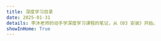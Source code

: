 ```yaml
---
title: 深度学习目录
date: 2025-01-31
details: 李沐老师的动手学深度学习课程的笔记，从《03 安装》开始。
showInHome: True
---
```


<DeepMenu />
